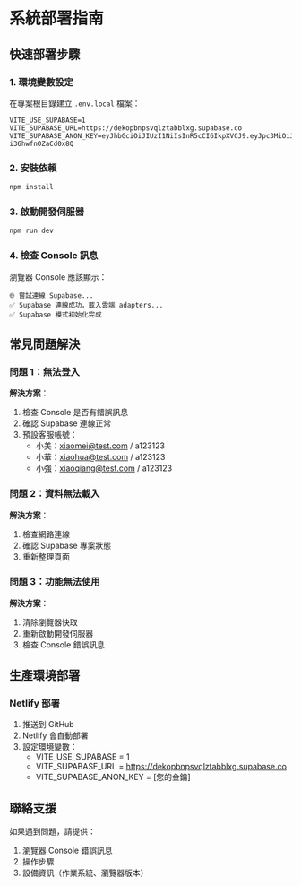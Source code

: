# 系統部署指南

## 快速部署步驟

### 1. 環境變數設定
在專案根目錄建立 `.env.local` 檔案：
```env
VITE_USE_SUPABASE=1
VITE_SUPABASE_URL=https://dekopbnpsvqlztabblxg.supabase.co
VITE_SUPABASE_ANON_KEY=eyJhbGciOiJIUzI1NiIsInR5cCI6IkpXVCJ9.eyJpc3MiOiJzdXBhYmFzZSIsInJlZiI6ImRla29wYm5wc3ZxbHp0YWJibHhnIiwicm9sZSI6ImFub24iLCJpYXQiOjE3NTU4NzkxMDgsImV4cCI6MjA3MTQ1NTEwOH0.vGeRNxRag5H4UmfuEVcju9Pt5p-i36hwfnOZaCd0x8Q
```

### 2. 安裝依賴
```bash
npm install
```

### 3. 啟動開發伺服器
```bash
npm run dev
```

### 4. 檢查 Console 訊息
瀏覽器 Console 應該顯示：
```
🌐 嘗試連線 Supabase...
✅ Supabase 連線成功，載入雲端 adapters...
✅ Supabase 模式初始化完成
```

## 常見問題解決

### 問題 1：無法登入
**解決方案**：
1. 檢查 Console 是否有錯誤訊息
2. 確認 Supabase 連線正常
3. 預設客服帳號：
   - 小美：xiaomei@test.com / a123123
   - 小華：xiaohua@test.com / a123123
   - 小強：xiaoqiang@test.com / a123123

### 問題 2：資料無法載入
**解決方案**：
1. 檢查網路連線
2. 確認 Supabase 專案狀態
3. 重新整理頁面

### 問題 3：功能無法使用
**解決方案**：
1. 清除瀏覽器快取
2. 重新啟動開發伺服器
3. 檢查 Console 錯誤訊息

## 生產環境部署

### Netlify 部署
1. 推送到 GitHub
2. Netlify 會自動部署
3. 設定環境變數：
   - VITE_USE_SUPABASE = 1
   - VITE_SUPABASE_URL = https://dekopbnpsvqlztabblxg.supabase.co
   - VITE_SUPABASE_ANON_KEY = [您的金鑰]

## 聯絡支援
如果遇到問題，請提供：
1. 瀏覽器 Console 錯誤訊息
2. 操作步驟
3. 設備資訊（作業系統、瀏覽器版本）
